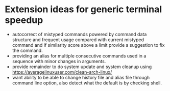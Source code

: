 # Extension ideas for generic terminal speedup

- autocorrect of mistyped commands powered by command data structure and frequent usage compared with current mistyped command and if similarity score above a limit provide a suggestion to fix the command.
- providing an alias for multiple consecutive commands used in a sequence with minor changes in arguments.
- provide remainder to do system update and system cleanup using <https://averagelinuxuser.com/clean-arch-linux/>
- want ability to be able to change history file and alias file through command line option, also detect what the default is by checking shell.

